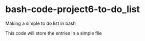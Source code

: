 # bash-code-project6-to-do_list
Making a simple to do list in bash 

This code will store the entries in a simple file 